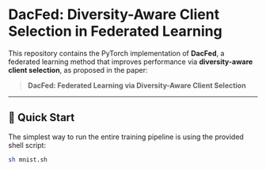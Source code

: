 # DacFed: Diversity-Aware Client Selection in Federated Learning

This repository contains the PyTorch implementation of **DacFed**, a federated learning method that improves performance via **diversity-aware client selection**, as proposed in the paper:

> **DacFed: Federated Learning via Diversity-Aware Client Selection**  

---

## 🚀 Quick Start

The simplest way to run the entire training pipeline is using the provided shell script:

```bash
sh mnist.sh
